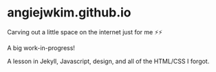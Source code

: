 # angiejwkim.github.io

Carving out a little space on the internet just for me ⚡️⚡️

A big work-in-progress! 

A lesson in Jekyll, Javascript, design, and all of the HTML/CSS I forgot.
